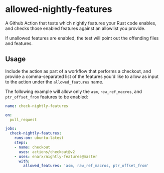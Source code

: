 # allowed-nightly-features

A Github Action that tests which nightly features your Rust code enables, and
checks those enabled features against an allowlist you provide.

If unallowed features are enabled, the test will point out the offending files
and features.

## Usage

Include the action as part of a workflow that performs a checkout, and provide
a comma-separated list of the features you'd like to allow as input to the
action under the `allowed_features` name.

The following example will allow only the `asm`, `raw_ref_macros`, and
`ptr_offset_from` features to be enabled:

```yml
name: check-nightly-features

on:
  pull_request

jobs:
  check-nightly-features:
    runs-on: ubuntu-latest
    steps:
    - name: checkout
      uses: actions/checkout@v2
    - uses: enarx/nightly-features@master
      with:
        allowed_features: 'asm, raw_ref_macros, ptr_offset_from'
```
